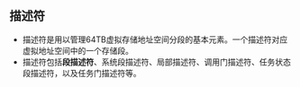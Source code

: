 ## 描述符

- 描述符是用以管理64TB虚拟存储地址空间分段的基本元素。一个描述符对应虚拟地址空间中的一个存储段。
- 描述符包括**段描述符**、系统段描述符、局部描述符、调用门描述符、任务状态段描述符，以及任务门描述符等。